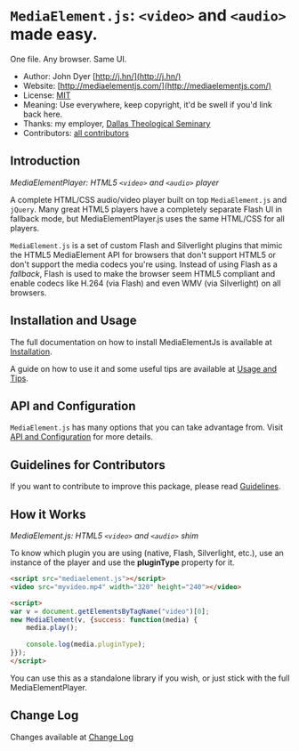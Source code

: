 # `MediaElement.js`: `<video>` and `<audio>` made easy. 

One file. Any browser. Same UI.

* Author: John Dyer [http://j.hn/](http://j.hn/)
* Website: [http://mediaelementjs.com/](http://mediaelementjs.com/)
* License: [MIT](http://johndyer.mit-license.org/)
* Meaning: Use everywhere, keep copyright, it'd be swell if you'd link back here.
* Thanks: my employer, [Dallas Theological Seminary](http://www.dts.edu/)
* Contributors: [all contributors](https://github.com/johndyer/mediaelement/graphs/contributors)

## Introduction

_MediaElementPlayer: HTML5 `<video>` and `<audio>` player_

A complete HTML/CSS audio/video player built on top `MediaElement.js` and `jQuery`. Many great HTML5 players have a completely separate Flash UI in fallback mode, but MediaElementPlayer.js uses the same HTML/CSS for all players.

`MediaElement.js` is a set of custom Flash and Silverlight plugins that mimic the HTML5 MediaElement API for browsers that don't support HTML5 or don't support the media codecs you're using. 
Instead of using Flash as a _fallback_, Flash is used to make the browser seem HTML5 compliant and enable codecs like H.264 (via Flash) and even WMV (via Silverlight) on all browsers.


## Installation and Usage

The full documentation on how to install MediaElementJs is available at [Installation](installation.md).

A guide on how to use it and some useful tips are available at [Usage and Tips](usage.md).


## API and Configuration
   
`MediaElement.js` has many options that you can take advantage from. Visit [API and Configuration](api.md) for more details.


## Guidelines for Contributors

If you want to contribute to improve this package, please read [Guidelines](guidelines.md).

## How it Works
_MediaElement.js: HTML5 `<video>` and `<audio>` shim_


To know which plugin you are using (native, Flash, Silverlight, etc.), use an instance of the player and use the **pluginType** property for it.
```html
<script src="mediaelement.js"></script>
<video src="myvideo.mp4" width="320" height="240"></video>

<script>
var v = document.getElementsByTagName("video")[0];
new MediaElement(v, {success: function(media) {
	media.play();
	
	console.log(media.pluginType);
}});
</script>
```
You can use this as a standalone library if you wish, or just stick with the full MediaElementPlayer.

## Change Log

Changes available at [Change Log](changelog.md)
